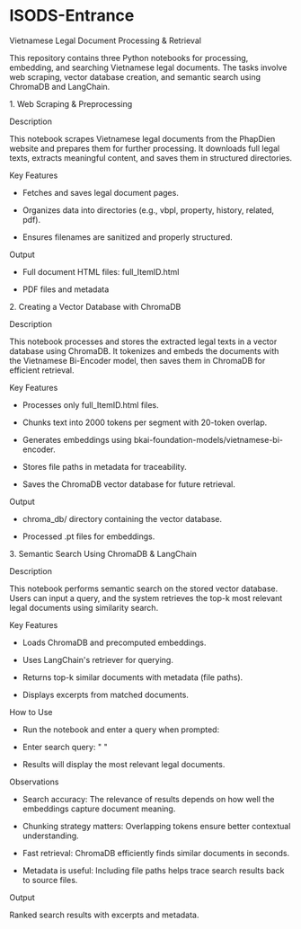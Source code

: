 # ISODS-Entrance
Vietnamese Legal Document Processing & Retrieval

This repository contains three Python notebooks for processing, embedding, and searching Vietnamese legal documents. The tasks involve web scraping, vector database creation, and semantic search using ChromaDB and LangChain.

1️. Web Scraping & Preprocessing

Description

This notebook scrapes Vietnamese legal documents from the PhapDien website and prepares them for further processing. It downloads full legal texts, extracts meaningful content, and saves them in structured directories.

Key Features

- Fetches and saves legal document pages.

- Organizes data into directories (e.g., vbpl, property, history, related, pdf).

- Ensures filenames are sanitized and properly structured.

Output

- Full document HTML files: full_ItemID.html

- PDF files and metadata

2️. Creating a Vector Database with ChromaDB

Description

This notebook processes and stores the extracted legal texts in a vector database using ChromaDB. It tokenizes and embeds the documents with the Vietnamese Bi-Encoder model, then saves them in ChromaDB for efficient retrieval.

Key Features

- Processes only full_ItemID.html files.

- Chunks text into 2000 tokens per segment with 20-token overlap.

- Generates embeddings using bkai-foundation-models/vietnamese-bi-encoder.

- Stores file paths in metadata for traceability.

- Saves the ChromaDB vector database for future retrieval.

Output

- chroma_db/ directory containing the vector database.

- Processed .pt files for embeddings.

3️. Semantic Search Using ChromaDB & LangChain

Description

This notebook performs semantic search on the stored vector database. Users can input a query, and the system retrieves the top-k most relevant legal documents using similarity search.

Key Features

- Loads ChromaDB and precomputed embeddings.

- Uses LangChain's retriever for querying.

- Returns top-k similar documents with metadata (file paths).

- Displays excerpts from matched documents.

How to Use

- Run the notebook and enter a query when prompted:

- Enter search query: " "

- Results will display the most relevant legal documents.

Observations

- Search accuracy: The relevance of results depends on how well the embeddings capture document meaning.

- Chunking strategy matters: Overlapping tokens ensure better contextual understanding.

- Fast retrieval: ChromaDB efficiently finds similar documents in seconds.

- Metadata is useful: Including file paths helps trace search results back to source files.

Output

Ranked search results with excerpts and metadata.
